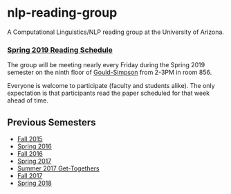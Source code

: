 # nlp-reading-group

A Computational Linguistics/NLP reading group at the University of Arizona.


### [Spring 2019 Reading Schedule](https://github.com/clulab/nlp-reading-group/wiki/Reading-group-2019-papers)

The group will be meeting nearly every Friday during the Spring 2019 semester on the ninth floor of [Gould-Simpson](http://map.arizona.edu) from 2-3PM in room 856.

Everyone is welcome to participate (faculty and students alike).  The only expectation is that participants read the paper scheduled for that week ahead of time.


## Previous Semesters

* [Fall 2015](https://github.com/clulab/nlp-reading-group/wiki/Fall-2015-Reading-Schedule)
* [Spring 2016](https://github.com/clulab/nlp-reading-group/wiki/Spring-2016-Reading-Schedule)
* [Fall 2016](https://github.com/clulab/nlp-reading-group/wiki/Fall-2016-Reading-Schedule)
* [Spring 2017](https://github.com/clulab/nlp-reading-group/wiki/Spring-2017-Reading-Schedule)
* [Summer 2017 Get-Togethers](https://github.com/clulab/nlp-reading-group/wiki/Summer-2017-Schedule)
* [Fall 2017](https://github.com/clulab/nlp-reading-group/wiki/FALL-2017-Reading-Schedule)
* [Spring 2018](https://github.com/clulab/nlp-reading-group/wiki/Spring-2018-Reading-Schedule)
